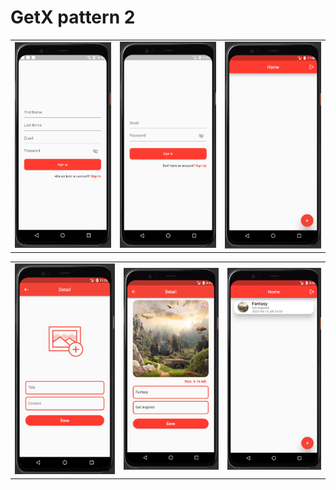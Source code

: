 # GetX pattern 2

| | | |
|----------------|:----------------:|:----------------:|
| ![Sign up Page](assets/readme/sign_up.png) | ![Sign in Page](assets/readme/sign_in.png) | ![Home Page](assets/readme/home.png) |

| | | |
|----------------|:----------------:|:----------------:|
| ![Detail Page](assets/readme/detail1.png) | ![Detail Page](assets/readme/detail2.png) | ![Home Page](assets/readme/img.png) |
